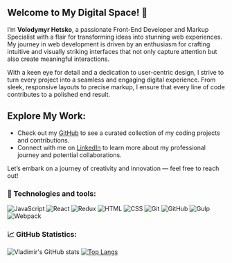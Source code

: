 ## Welcome to My Digital Space! 👋

I’m **Volodymyr Hetsko**, a passionate Front-End Developer and Markup Specialist with a flair for transforming ideas into stunning web experiences. My journey in web development is driven by an enthusiasm for crafting intuitive and visually striking interfaces that not only capture attention but also create meaningful interactions.

With a keen eye for detail and a dedication to user-centric design, I strive to turn every project into a seamless and engaging digital experience. From sleek, responsive layouts to precise markup, I ensure that every line of code contributes to a polished end result.

## Explore My Work:
- Check out my [GitHub](https://github.com/VladimirGetsko) to see a curated collection of my coding projects and contributions.
- Connect with me on [LinkedIn](https://www.linkedin.com/in/volodymyr-hetsko-74b971123/) to learn more about my professional journey and potential collaborations.

Let’s embark on a journey of creativity and innovation — feel free to reach out!

### 🔧 Technologies and tools:
![JavaScript](https://img.shields.io/badge/JavaScript-ES6+-yellow)
![React](https://img.shields.io/badge/React-16.8+-blue)
![Redux](https://img.shields.io/badge/Redux-Toolkit-purple)
![HTML](https://img.shields.io/badge/HTML-5-orange)
![CSS](https://img.shields.io/badge/CSS-SASS%20%2F%20TailwindCSS-blue)
![Git](https://img.shields.io/badge/Git-F6F6F6?logo=git&logoColor=orange)
![GitHub](https://img.shields.io/badge/GitHub-181717?logo=github)
![Gulp](https://img.shields.io/badge/Gulp-4.0+-red)
![Webpack](https://img.shields.io/badge/Webpack-5.0+-blue)

### 📈 GitHub Statistics:

![Vladimir's GitHub stats](https://github-readme-stats.vercel.app/api?username=VladimirGetsko&show_icons=true&theme=radical) [![Top Langs](https://github-readme-stats.vercel.app/api/top-langs/?username=VladimirGetsko&layout=compact&theme=radical)](https://github.com/anuraghazra/github-readme-stats)
